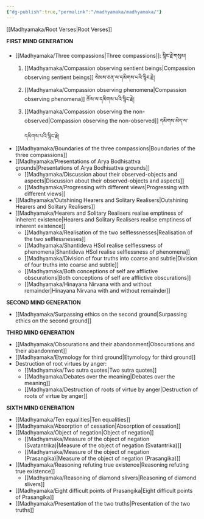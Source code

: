 ```yaml
---
{"dg-publish":true,"permalink":"/madhyamaka/madhyamaka/"}
---
```


[[Madhyamaka/Root Verses\|Root Verses]]

**FIRST MIND GENERATION**
- [[Madhyamaka/Three compassions\|Three compassions]]: སྙིང་རྗེ་གསུམ།
	1. [[Madhyamaka/Compassion observing sentient beings\|Compassion observing sentient beings]] སེམས་ཅན་ལ་དམིགས་པའི་སྙིང་རྗེ།
	2. [[Madhyamaka/Compassion observing phenomena\|Compassion observing phenomena]] ཆོས་ལ་དམིགས་པའི་སྙིང་རྗེ།
	3. [[Madhyamaka/Compassion observing the non-observed\|Compassion observing the non-observed]] དམིགས་མེད་ལ་དམིགས་པའི་སྙིང་རྗེ།
- [[Madhyamaka/Boundaries of the three compassions\|Boundaries of the three compassions]]
- [[Madhyamaka/Presentations of Arya Bodhisattva grounds\|Presentations of Arya Bodhisattva grounds]]
	- [[Madhyamaka/Discussion about their observed-objects and aspects\|Discussion about their observed-objects and aspects]]
	- [[Madhyamaka/Progressing with different views\|Progressing with different views]]
- [[Madhyamaka/Outshining Hearers and Solitary Realisers\|Outshining Hearers and Solitary Realisers]]
- [[Madhyamaka/Hearers and Solitary Realisers realise emptiness of inherent existence\|Hearers and Solitary Realisers realise emptiness of inherent existence]]
	- [[Madhyamaka/Realisation of the two selflessnesses\|Realisation of the two selflessnesses]]
	- [[Madhyamaka/Shantideva HSol realise selflessness of phenomena\|Shantideva HSol realise selflessness of phenomena]]
	- [[Madhyamaka/Division of four truths into coarse and subtle\|Division of four truths into coarse and subtle]]
	- [[Madhyamaka/Both conceptions of self are afflictive obscurations\|Both conceptions of self are afflictive obscurations]]
	- [[Madhyamaka/Hinayana Nirvana with and without remainder\|Hinayana Nirvana with and without remainder]]

**SECOND MIND GENERATION**
- [[Madhyamaka/Surpassing ethics on the second ground\|Surpassing ethics on the second ground]]

**THIRD MIND GENERATION**
- [[Madhyamaka/Obscurations and their abandonment\|Obscurations and their abandonment]]
- [[Madhyamaka/Etymology for third ground\|Etymology for third ground]]
- Destruction of root virtues by anger:
	- [[Madhyamaka/Two sutra quotes\|Two sutra quotes]]
	- [[Madhyamaka/Debates over the meaning\|Debates over the meaning]]
	- [[Madhyamaka/Destruction of roots of virtue by anger\|Destruction of roots of virtue by anger]]

**SIXTH MIND GENERATION**
- [[Madhyamaka/Ten equalities\|Ten equalities]] 
- [[Madhyamaka/Absorption of cessation\|Absorption of cessation]]
- [[Madhyamaka/Object of negation\|Object of negation]]
	- [[Madhyamaka/Measure of the object of negation (Svatantrika)\|Measure of the object of negation (Svatantrika)]]
	- [[Madhyamaka/Measure of the object of negation (Prasangika)\|Measure of the object of negation (Prasangika)]]
- [[Madhyamaka/Reasoning refuting true existence\|Reasoning refuting true existence]]
	- [[Madhyamaka/Reasoning of diamond slivers\|Reasoning of diamond slivers]]
- [[Madhyamaka/Eight difficult points of Prasangika\|Eight difficult points of Prasangika]]
- [[Madhyamaka/Presentation of the two truths\|Presentation of the two truths]]